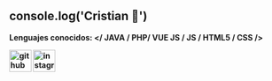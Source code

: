 <h2><b>console.log('Cristian 👋')<b></h2>

Lenguajes conocidos: </ JAVA / PHP/ VUE JS / JS / HTML5 / CSS />

[<img src='https://cdn.jsdelivr.net/npm/simple-icons@3.0.1/icons/github.svg' alt='github' height='40'>](https://github.com/https://github.com/CristianMarsico)  [<img src='https://cdn.jsdelivr.net/npm/simple-icons@3.0.1/icons/instagram.svg' alt='instagram' height='40'>](https://www.instagram.com/cristian.marsico/)  

